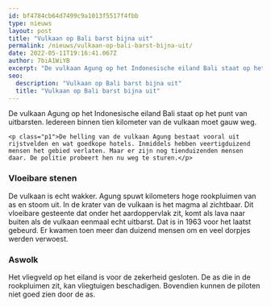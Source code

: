```yaml
---
id: bf4784cb64d7499c9a1013f5517f4fbb
type: nieuws
layout: post
title: "Vulkaan op Bali barst bijna uit"
permalink: /nieuws/vulkaan-op-bali-barst-bijna-uit/
date: 2022-05-11T19:16:41.067Z
author: 7biA1WiYB
excerpt: "De vulkaan Agung op het Indonesische eiland Bali staat op het punt van uitbarsten. Iedereen binnen tien kilometer van de vulkaan moet gauw weg.  "
seo:
  description: "Vulkaan op Bali barst bijna uit"
  title: "Vulkaan op Bali barst bijna uit"
---
```

De vulkaan Agung op het Indonesische eiland Bali staat op het punt van uitbarsten. Iedereen binnen tien kilometer van de vulkaan moet gauw weg.  

    <p class="p1">De helling van de vulkaan Agung bestaat vooral uit rijstvelden en wat goedkope hotels. Inmiddels hebben veertigduizend mensen het gebied verlaten. Maar er zijn nog tienduizenden mensen daar. De politie probeert hen nu weg te sturen.</p>
<h3 class="p1">Vloeibare stenen</h3>
<p class="p1">De vulkaan is echt wakker. Agung spuwt kilometers hoge rookpluimen van as en stoom uit. In de krater van de vulkaan is het magma al zichtbaar. Dit vloeibare gesteente dat onder het aardoppervlak zit, komt als lava naar buiten als de vulkaan eenmaal echt uitbarst. Dat is in 1963 voor het laatst gebeurd. Er kwamen toen meer dan duizend mensen om en veel dorpjes werden verwoest.</p>
<h3 class="p1">Aswolk</h3>
<p class="p1">Het vliegveld op het eiland is voor de zekerheid gesloten. De as die in de rookpluimen zit, kan vliegtuigen beschadigen. Bovendien kunnen de piloten niet goed zien door de as.</p>  
